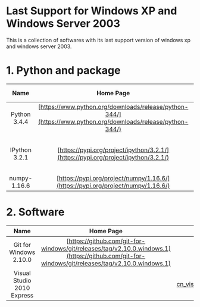 # Last Support for Windows XP and Windows Server 2003
This is a collection of softwares with its last support version of windows xp and windows server 2003.

# 1. Python and package
| Name | Home Page | Download Link |
| :-: | :-: | :-: |
| Python 3.4.4 | [https://www.python.org/downloads/release/python-344/](https://www.python.org/downloads/release/python-344/) | [python-3.4.4.msi](https://www.python.org/ftp/python/3.4.4/python-3.4.4.msi) |
| IPython 3.2.1 | [https://pypi.org/project/ipython/3.2.1/](https://pypi.org/project/ipython/3.2.1/) | [ipython-3.2.1-py3-none-any.whl](https://files.pythonhosted.org/packages/df/55/a4d517c8d0d163419eb00fb17c09b71931ce04bce433adbde569f32331dc/ipython-3.2.1-py3-none-any.whl) |
| numpy-1.16.6 | [https://pypi.org/project/numpy/1.16.6/](https://pypi.org/project/numpy/1.16.6/) | [numpy-1.16.6.zip](https://files.pythonhosted.org/packages/b7/6f/24647f014eef9b67a24adfcbcd4f4928349b4a0f8393b3d7fe648d4d2de3/numpy-1.16.6.zip)

# 2. Software
| Name | Home Page | Download Link |
| :-: | :-: | :-: |
| Git for Windows 2.10.0 | [https://github.com/git-for-windows/git/releases/tag/v2.10.0.windows.1](https://github.com/git-for-windows/git/releases/tag/v2.10.0.windows.1) | [Git-2.10.0-32-bit.exe](https://github.com/git-for-windows/git/releases/download/v2.10.0.windows.1/Git-2.10.0-32-bit.exe) |
| Visual Studio 2010 Express |  | [cn_visual_studio_2010_express_x86_dvd_532024.iso](ed2k://&#124;file&#124;cn_visual_studio_2010_express_x86_dvd_532024.iso&#124;1884567552&#124;3BB6EFEECD4966BE6DFAAB5D579A80CF&#124;/) |
